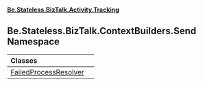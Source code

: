 #### [Be.Stateless.BizTalk.Activity.Tracking](README.md 'README')

## Be.Stateless.BizTalk.ContextBuilders.Send Namespace

| Classes | |
| :--- | :--- |
| [FailedProcessResolver](FailedProcessResolver.md 'Be.Stateless.BizTalk.ContextBuilders.Send.FailedProcessResolver') | |

